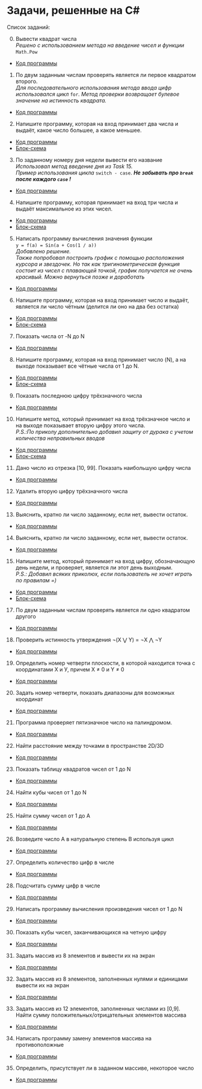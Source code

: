 # Задачи, решенные на C#

Список заданий:

0. Вывести квадрат числа  
*Решено с использованием метода на введение чисел и функции* `Math.Pow`  
* [Код программы](Task0/Program.cs)

1. По двум заданным числам проверять является ли первое квадратом второго.  
*Для последовательного использования метода ввода цифр использовался цикл* `for`*. Метод проверки возвращает булевое значение на истинность квадрата.*
* [Код программы](Task1/Program.cs) 

2.  Напишите программу, которая на вход принимает два числа и выдаёт,
какое число большее, а какое меньшее.
* [Код программы](Task2/Program.cs)  
* [Блок-схема](Task2/Task2.drawio.png)

3. По заданному номеру дня недели вывести его название  
*Использовал метод введение дня из Task 15.  
Пример использования цикла* `switch - case`. **_Не забывать про `break` после каждого `case` !_**  
* [Код программы](Task3/Program.cs) 

4. Напишите программу, которая принимает на вход три числа
и выдаёт максимальное из этих чисел. 
* [Код программы](Task4/Program.cs)  
* [Блок-схема](Task4/Task4.drawio.png) 

5. Написать программу вычисления значения функции  
 `y = f(a) = Sin(a + Cos(1 / a))`  
 *Добавлено решение.  
 Также попробовал построить график с помощью расположения курсора и звездочек. Но так как тригинометрическая функция состоит из чисел с плавающей точкой, график получается не очень красивый. Можно вернуться позже и доработать*  
 * [Код программы](Task5/Program.cs)  

6. Напишите программу, которая на вход принимает число и выдаёт,
является ли число чётным (делится ли оно на два без остатка)
* [Код программы](Task6/Program.cs)  
* [Блок-схема](Task6/Task6.drawio.png)

7. Показать числа от -N до N
* [Код программы](Task7/Program.cs)  

8. Напишите программу, которая на вход принимает число (N),
а на выходе показывает все чётные числа от 1 до N.
* [Код программы](Task8/Program.cs)  
* [Блок-схема](Task8/Task8.drawio.png)

9. Показать последнюю цифру трёхзначного числа
* [Код программы](Task9/Program.cs)  

10.  Напишите метод, который принимает на вход трёхзначное число
и на выходе показывает вторую цифру этого числа.  
*P.S.:По приколу дополнительно добавил защиту от дурака с учетом количества неправильных вводов*  
* [Код программы](Task10/Program.cs)  
* [Блок-схема](Task10/Task10.drawio.png)

11. Дано число из отрезка [10, 99]. Показать наибольшую цифру числа

* [Код программы](Task11/Program.cs)  

12. Удалить вторую цифру трёхзначного числа

* [Код программы](Task12/Program.cs)  

13. Выяснить, кратно ли число заданному, если нет, вывести остаток.
 
* [Код программы](Task13/Program.cs)  

14. Выяснить, кратно ли число заданному, если нет, вывести остаток.
 
* [Код программы](Task14/Program.cs)  

15. Напишите метод, который принимает на вход цифру,
обозначающую день недели, и проверяет, является ли этот день выходным.  
*P.S.: Добавил всяких приколюх, если пользователь не хочет играть по правилам =)*  

* [Код программы](Task15/Program.cs)  
* [Блок-схема](Task15/Task15.drawio.png)

17. По двум заданным числам проверять является ли одно квадратом другого 

* [Код программы](Task17/Program.cs)  

18. Проверить истинность утверждения ¬(X ⋁ Y) = ¬X ⋀ ¬Y 

* [Код программы](Task18/Program.cs)  

19. Определить номер четверти плоскости, в которой находится
точка с координатами Х и У, причем X ≠ 0 и Y ≠ 0

* [Код программы](Task19/Program.cs)  

20. Задать номер четверти, показать диапазоны для возможных координат

* [Код программы](Task20/Program.cs)  

21. Программа проверяет пятизначное число на палиндромом.

* [Код программы](Task21/Program.cs)  

22. Найти расстояние между точками в пространстве 2D/3D

* [Код программы](Task22/Program.cs)  

23. Показать таблицу квадратов чисел от 1 до N 

* [Код программы](Task23/Program.cs)  

24. Найти кубы чисел от 1 до N

* [Код программы](Task24/Program.cs)  

25. Найти сумму чисел от 1 до А

* [Код программы](Task25/Program.cs)  

26. Возведите число А в натуральную степень B используя цикл

* [Код программы](Task26/Program.cs)  

27. Определить количество цифр в числе

* [Код программы](Task27/Program.cs)  

28. Подсчитать сумму цифр в числе

* [Код программы](Task28/Program.cs)  

29. Написать программу вычисления произведения чисел от 1 до N

* [Код программы](Task29/Program.cs)  

30. Показать кубы чисел, заканчивающихся на четную цифру

* [Код программы](Task30/Program.cs)  

31. Задать массив из 8 элементов и вывести их на экран 

* [Код программы](Task31/Program.cs)  

32. Задать массив из 8 элементов, заполненных нулями и единицами вывести их на экран 

* [Код программы](Task32/Program.cs)  

33. Задать массив из 12 элементов, заполненных числами из [0,9]. Найти сумму положительных/отрицательных элементов массива

* [Код программы](Task33/Program.cs)  

34. Написать программу замену элементов массива на противоположные

* [Код программы](Task34/Program.cs)  

35. Определить, присутствует ли в заданном массиве, некоторое число 

* [Код программы](Task35/Program.cs)  












